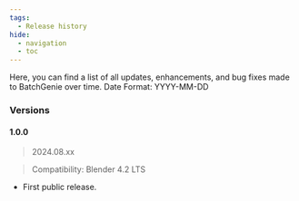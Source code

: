 ```yaml
---
tags:
  - Release history
hide:
  - navigation
  - toc
---
```

Here, you can find a list of all updates, enhancements, and bug fixes made to BatchGenie over time. Date Format: YYYY-MM-DD

### Versions

#### 1.0.0

  > 2024.08.xx

  > Compatibility:  Blender 4.2 LTS

  - First public release.
